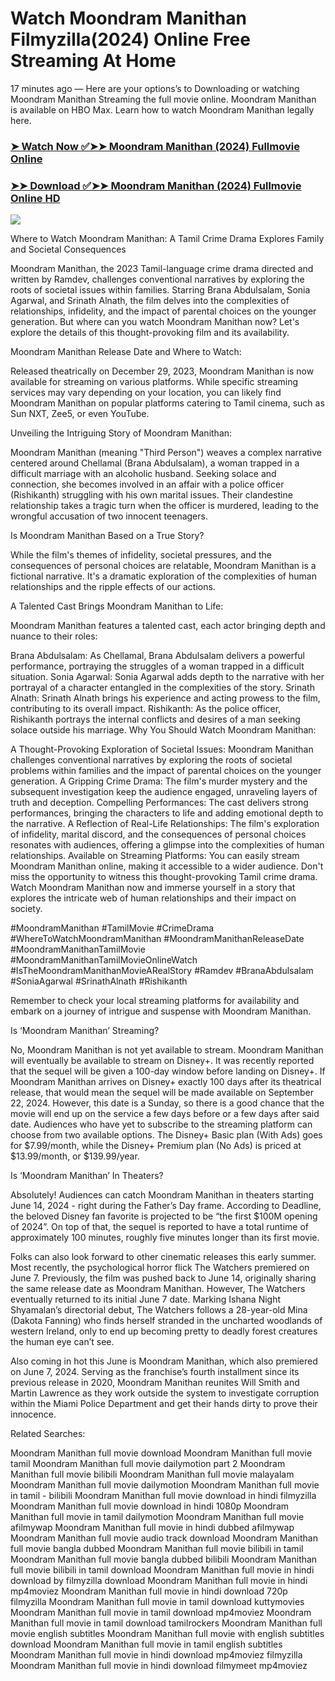 # Watch Moondram Manithan Filmyzilla(2024) Online Free Streaming At Home

17 minutes ago — Here are your options’s to Downloading or watching Moondram Manithan Streaming the full movie online. Moondram Manithan is available on HBO Max. Learn how to watch Moondram Manithan legally here.


### [➤ Watch Now ✅➤➤ Moondram Manithan (2024) Fullmovie Online](https://tamilnearmemovies.blogspot.com/2024/08/moondram-manithan-relase-date-near-me.html)

### [➤➤ Download ✅➤➤ Moondram Manithan (2024) Fullmovie Online HD](https://tamilnearmemovies.blogspot.com/2024/08/moondram-manithan-relase-date-near-me.html)

<p dir="auto"><a href="https://tamilnearmemovies.blogspot.com/2024/08/moondram-manithan-relase-date-near-me.html" title="PLAY NOW" rel="nofollow"><img src="https://i.imgur.com/jhNGoEt.gif" style="max-width: 100%;"></a></p>

Where to Watch Moondram Manithan: A Tamil Crime Drama Explores Family and Societal Consequences

Moondram Manithan, the 2023 Tamil-language crime drama directed and written by Ramdev, challenges conventional narratives by exploring the roots of societal issues within families. Starring Brana Abdulsalam, Sonia Agarwal, and Srinath Alnath, the film delves into the complexities of relationships, infidelity, and the impact of parental choices on the younger generation. But where can you watch Moondram Manithan now? Let's explore the details of this thought-provoking film and its availability.

Moondram Manithan Release Date and Where to Watch:

Released theatrically on December 29, 2023, Moondram Manithan is now available for streaming on various platforms. While specific streaming services may vary depending on your location, you can likely find Moondram Manithan on popular platforms catering to Tamil cinema, such as Sun NXT, Zee5, or even YouTube.

Unveiling the Intriguing Story of Moondram Manithan:

Moondram Manithan (meaning "Third Person") weaves a complex narrative centered around Chellamal (Brana Abdulsalam), a woman trapped in a difficult marriage with an alcoholic husband. Seeking solace and connection, she becomes involved in an affair with a police officer (Rishikanth) struggling with his own marital issues. Their clandestine relationship takes a tragic turn when the officer is murdered, leading to the wrongful accusation of two innocent teenagers.

Is Moondram Manithan Based on a True Story?

While the film's themes of infidelity, societal pressures, and the consequences of personal choices are relatable, Moondram Manithan is a fictional narrative. It's a dramatic exploration of the complexities of human relationships and the ripple effects of our actions.

A Talented Cast Brings Moondram Manithan to Life:

Moondram Manithan features a talented cast, each actor bringing depth and nuance to their roles:

Brana Abdulsalam: As Chellamal, Brana Abdulsalam delivers a powerful performance, portraying the struggles of a woman trapped in a difficult situation.
Sonia Agarwal: Sonia Agarwal adds depth to the narrative with her portrayal of a character entangled in the complexities of the story.
Srinath Alnath: Srinath Alnath brings his experience and acting prowess to the film, contributing to its overall impact.
Rishikanth: As the police officer, Rishikanth portrays the internal conflicts and desires of a man seeking solace outside his marriage.
Why You Should Watch Moondram Manithan:

A Thought-Provoking Exploration of Societal Issues: Moondram Manithan challenges conventional narratives by exploring the roots of societal problems within families and the impact of parental choices on the younger generation.
A Gripping Crime Drama: The film's murder mystery and the subsequent investigation keep the audience engaged, unraveling layers of truth and deception.
Compelling Performances: The cast delivers strong performances, bringing the characters to life and adding emotional depth to the narrative.
A Reflection of Real-Life Relationships: The film's exploration of infidelity, marital discord, and the consequences of personal choices resonates with audiences, offering a glimpse into the complexities of human relationships.
Available on Streaming Platforms: You can easily stream Moondram Manithan online, making it accessible to a wider audience.
Don't miss the opportunity to witness this thought-provoking Tamil crime drama. Watch Moondram Manithan now and immerse yourself in a story that explores the intricate web of human relationships and their impact on society.

#MoondramManithan #TamilMovie #CrimeDrama #WhereToWatchMoondramManithan #MoondramManithanReleaseDate #MoondramManithanTamilMovie #MoondramManithanTamilMovieOnlineWatch #IsTheMoondramManithanMovieARealStory #Ramdev #BranaAbdulsalam #SoniaAgarwal #SrinathAlnath #Rishikanth

Remember to check your local streaming platforms for availability and embark on a journey of intrigue and suspense with Moondram Manithan.


Is ‘Moondram Manithan’ Streaming?

No, Moondram Manithan is not yet available to stream. Moondram Manithan will eventually be available to stream on Disney+. It was recently reported that the sequel will be given a 100-day window before landing on Disney+. If Moondram Manithan arrives on Disney+ exactly 100 days after its theatrical release, that would mean the sequel will be made available on September 22, 2024. However, this date is a Sunday, so there is a good chance that the movie will end up on the service a few days before or a few days after said date. Audiences who have yet to subscribe to the streaming platform can choose from two available options. The Disney+ Basic plan (With Ads) goes for $7.99/month, while the Disney+ Premium plan (No Ads) is priced at $13.99/month, or $139.99/year.

Is ‘Moondram Manithan’ In Theaters?

Absolutely! Audiences can catch Moondram Manithan in theaters starting June 14, 2024 - right during the Father’s Day frame. According to Deadline, the beloved Disney fan favorite is projected to be “the first $100M opening of 2024”. On top of that, the sequel is reported to have a total runtime of approximately 100 minutes, roughly five minutes longer than its first movie.

Folks can also look forward to other cinematic releases this early summer. Most recently, the psychological horror flick The Watchers premiered on June 7. Previously, the film was pushed back to June 14, originally sharing the same release date as Moondram Manithan. However, The Watchers eventually returned to its initial June 7 date. Marking Ishana Night Shyamalan’s directorial debut, The Watchers follows a 28-year-old Mina (Dakota Fanning) who finds herself stranded in the uncharted woodlands of western Ireland, only to end up becoming pretty to deadly forest creatures the human eye can’t see.

Also coming in hot this June is Moondram Manithan, which also premiered on June 7, 2024. Serving as the franchise’s fourth installment since its previous release in 2020, Moondram Manithan reunites Will Smith and Martin Lawrence as they work outside the system to investigate corruption within the Miami Police Department and get their hands dirty to prove their innocence.

Related Searches:

Moondram Manithan full movie download
Moondram Manithan full movie tamil
Moondram Manithan full movie dailymotion part 2
Moondram Manithan full movie bilibili
Moondram Manithan full movie malayalam
Moondram Manithan full movie dailymotion
Moondram Manithan full movie in tamil - bilibili
Moondram Manithan full movie download in hindi filmyzilla
Moondram Manithan full movie download in hindi 1080p
Moondram Manithan full movie in tamil dailymotion
Moondram Manithan full movie afilmywap
Moondram Manithan full movie in hindi dubbed afilmywap
Moondram Manithan full movie audio track download
Moondram Manithan full movie bangla dubbed
Moondram Manithan full movie bilibili in tamil
Moondram Manithan full movie bangla dubbed bilibili
Moondram Manithan full movie bilibili in tamil download
Moondram Manithan full movie in hindi download by filmyzilla
download Moondram Manithan full movie in hindi mp4moviez
Moondram Manithan full movie in hindi download 720p filmyzilla
Moondram Manithan full movie in tamil download kuttymovies
Moondram Manithan full movie in tamil download mp4moviez
Moondram Manithan full movie in tamil download tamilrockers
Moondram Manithan full movie english subtitles
Moondram Manithan full movie with english subtitles download
Moondram Manithan full movie in tamil english subtitles
Moondram Manithan full movie in hindi download mp4moviez filmyzilla
Moondram Manithan full movie in hindi download filmymeet mp4moviez
